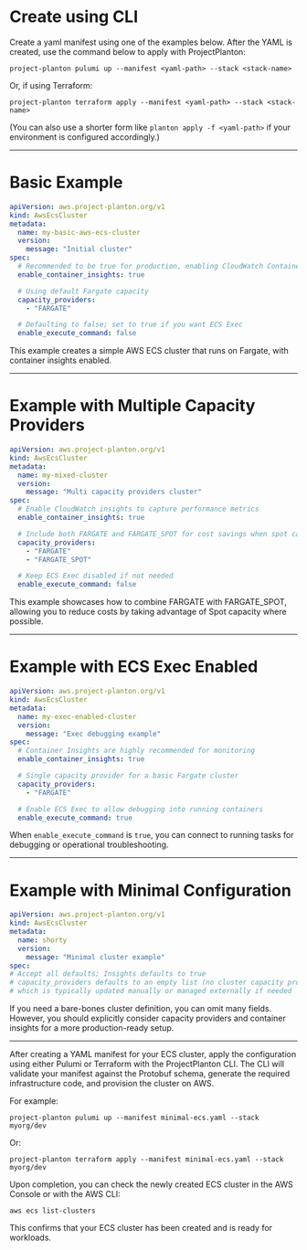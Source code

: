# Create using CLI

Create a yaml manifest using one of the examples below. After the YAML is created, use the command below to apply with
ProjectPlanton:

```shell
project-planton pulumi up --manifest <yaml-path> --stack <stack-name>
```

Or, if using Terraform:

```shell
project-planton terraform apply --manifest <yaml-path> --stack <stack-name>
```

(You can also use a shorter form like `planton apply -f <yaml-path>` if your environment is configured accordingly.)

---

# Basic Example

```yaml
apiVersion: aws.project-planton.org/v1
kind: AwsEcsCluster
metadata:
  name: my-basic-aws-ecs-cluster
  version:
    message: "Initial cluster"
spec:
  # Recommended to be true for production, enabling CloudWatch Container Insights
  enable_container_insights: true

  # Using default Fargate capacity
  capacity_providers:
    - "FARGATE"

  # Defaulting to false; set to true if you want ECS Exec
  enable_execute_command: false
```

This example creates a simple AWS ECS cluster that runs on Fargate, with container insights enabled.

---

# Example with Multiple Capacity Providers

```yaml
apiVersion: aws.project-planton.org/v1
kind: AwsEcsCluster
metadata:
  name: my-mixed-cluster
  version:
    message: "Multi capacity providers cluster"
spec:
  # Enable CloudWatch insights to capture performance metrics
  enable_container_insights: true

  # Include both FARGATE and FARGATE_SPOT for cost savings when spot capacity is available
  capacity_providers:
    - "FARGATE"
    - "FARGATE_SPOT"

  # Keep ECS Exec disabled if not needed
  enable_execute_command: false
```

This example showcases how to combine FARGATE with FARGATE_SPOT, allowing you to reduce costs by taking advantage of
Spot capacity where possible.

---

# Example with ECS Exec Enabled

```yaml
apiVersion: aws.project-planton.org/v1
kind: AwsEcsCluster
metadata:
  name: my-exec-enabled-cluster
  version:
    message: "Exec debugging example"
spec:
  # Container Insights are highly recommended for monitoring
  enable_container_insights: true

  # Single capacity provider for a basic Fargate cluster
  capacity_providers:
    - "FARGATE"

  # Enable ECS Exec to allow debugging into running containers
  enable_execute_command: true
```

When `enable_execute_command` is `true`, you can connect to running tasks for debugging or operational troubleshooting.

---

# Example with Minimal Configuration

```yaml
apiVersion: aws.project-planton.org/v1
kind: AwsEcsCluster
metadata:
  name: shorty
  version:
    message: "Minimal cluster example"
spec:
# Accept all defaults; Insights defaults to true
# capacity_providers defaults to an empty list (no cluster capacity providers),
# which is typically updated manually or managed externally if needed
```

If you need a bare-bones cluster definition, you can omit many fields. However, you should explicitly consider capacity
providers and container insights for a more production-ready setup.

---

After creating a YAML manifest for your ECS cluster, apply the configuration using either Pulumi or Terraform with the
ProjectPlanton CLI. The CLI will validate your manifest against the Protobuf schema, generate the required
infrastructure code, and provision the cluster on AWS.

For example:

```shell
project-planton pulumi up --manifest minimal-ecs.yaml --stack myorg/dev
```

Or:

```shell
project-planton terraform apply --manifest minimal-ecs.yaml --stack myorg/dev
```

Upon completion, you can check the newly created ECS cluster in the AWS Console or with the AWS CLI:

```shell
aws ecs list-clusters
```

This confirms that your ECS cluster has been created and is ready for workloads.
